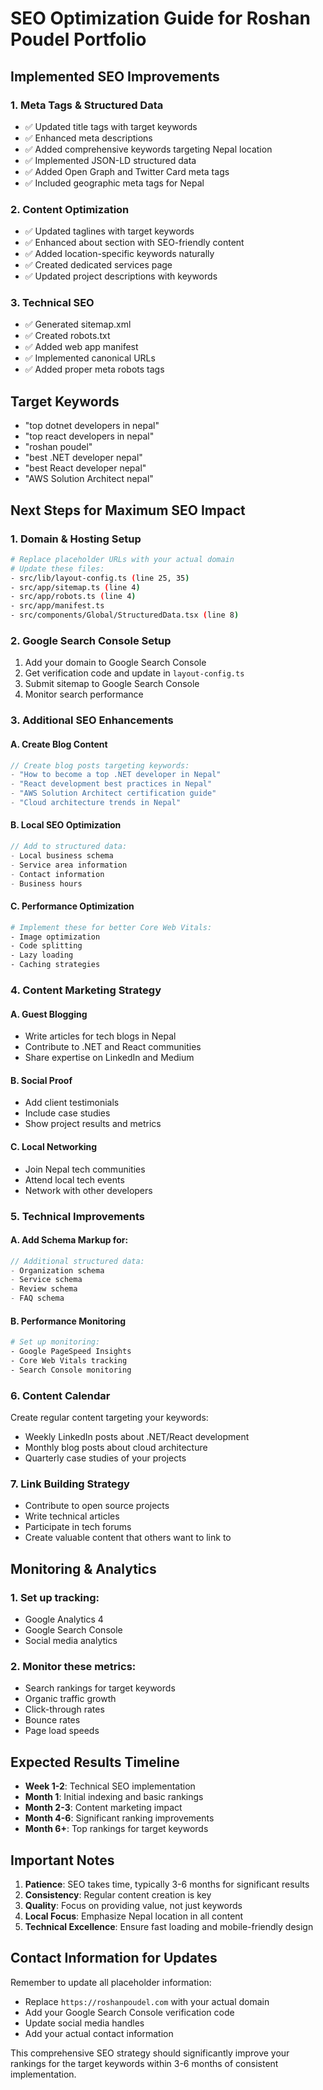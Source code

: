 # SEO Optimization Guide for Roshan Poudel Portfolio

## Implemented SEO Improvements

### 1. Meta Tags & Structured Data
- ✅ Updated title tags with target keywords
- ✅ Enhanced meta descriptions
- ✅ Added comprehensive keywords targeting Nepal location
- ✅ Implemented JSON-LD structured data
- ✅ Added Open Graph and Twitter Card meta tags
- ✅ Included geographic meta tags for Nepal

### 2. Content Optimization
- ✅ Updated taglines with target keywords
- ✅ Enhanced about section with SEO-friendly content
- ✅ Added location-specific keywords naturally
- ✅ Created dedicated services page
- ✅ Updated project descriptions with keywords

### 3. Technical SEO
- ✅ Generated sitemap.xml
- ✅ Created robots.txt
- ✅ Added web app manifest
- ✅ Implemented canonical URLs
- ✅ Added proper meta robots tags

## Target Keywords
- "top dotnet developers in nepal"
- "top react developers in nepal"
- "roshan poudel"
- "best .NET developer nepal"
- "best React developer nepal"
- "AWS Solution Architect nepal"

## Next Steps for Maximum SEO Impact

### 1. Domain & Hosting Setup
```bash
# Replace placeholder URLs with your actual domain
# Update these files:
- src/lib/layout-config.ts (line 25, 35)
- src/app/sitemap.ts (line 4)
- src/app/robots.ts (line 4)
- src/app/manifest.ts
- src/components/Global/StructuredData.tsx (line 8)
```

### 2. Google Search Console Setup
1. Add your domain to Google Search Console
2. Get verification code and update in `layout-config.ts`
3. Submit sitemap to Google Search Console
4. Monitor search performance

### 3. Additional SEO Enhancements

#### A. Create Blog Content
```typescript
// Create blog posts targeting keywords:
- "How to become a top .NET developer in Nepal"
- "React development best practices in Nepal"
- "AWS Solution Architect certification guide"
- "Cloud architecture trends in Nepal"
```

#### B. Local SEO Optimization
```typescript
// Add to structured data:
- Local business schema
- Service area information
- Contact information
- Business hours
```

#### C. Performance Optimization
```bash
# Implement these for better Core Web Vitals:
- Image optimization
- Code splitting
- Lazy loading
- Caching strategies
```

### 4. Content Marketing Strategy

#### A. Guest Blogging
- Write articles for tech blogs in Nepal
- Contribute to .NET and React communities
- Share expertise on LinkedIn and Medium

#### B. Social Proof
- Add client testimonials
- Include case studies
- Show project results and metrics

#### C. Local Networking
- Join Nepal tech communities
- Attend local tech events
- Network with other developers

### 5. Technical Improvements

#### A. Add Schema Markup for:
```typescript
// Additional structured data:
- Organization schema
- Service schema
- Review schema
- FAQ schema
```

#### B. Performance Monitoring
```bash
# Set up monitoring:
- Google PageSpeed Insights
- Core Web Vitals tracking
- Search Console monitoring
```

### 6. Content Calendar
Create regular content targeting your keywords:
- Weekly LinkedIn posts about .NET/React development
- Monthly blog posts about cloud architecture
- Quarterly case studies of your projects

### 7. Link Building Strategy
- Contribute to open source projects
- Write technical articles
- Participate in tech forums
- Create valuable content that others want to link to

## Monitoring & Analytics

### 1. Set up tracking:
- Google Analytics 4
- Google Search Console
- Social media analytics

### 2. Monitor these metrics:
- Search rankings for target keywords
- Organic traffic growth
- Click-through rates
- Bounce rates
- Page load speeds

## Expected Results Timeline

- **Week 1-2**: Technical SEO implementation
- **Month 1**: Initial indexing and basic rankings
- **Month 2-3**: Content marketing impact
- **Month 4-6**: Significant ranking improvements
- **Month 6+**: Top rankings for target keywords

## Important Notes

1. **Patience**: SEO takes time, typically 3-6 months for significant results
2. **Consistency**: Regular content creation is key
3. **Quality**: Focus on providing value, not just keywords
4. **Local Focus**: Emphasize Nepal location in all content
5. **Technical Excellence**: Ensure fast loading and mobile-friendly design

## Contact Information for Updates

Remember to update all placeholder information:
- Replace `https://roshanpoudel.com` with your actual domain
- Add your Google Search Console verification code
- Update social media handles
- Add your actual contact information

This comprehensive SEO strategy should significantly improve your rankings for the target keywords within 3-6 months of consistent implementation. 